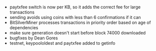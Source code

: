 * paytxfee switch is now per KB, so it adds the correct fee for large transactions
* sending avoids using coins with less than 6 confirmations if it can
* BitSilverMiner processes transactions in priority order based on age of dependencies
* make sure generation doesn't start before block 74000 downloaded
* bugfixes by Dean Gores
* testnet, keypoololdest and paytxfee added to getinfo
